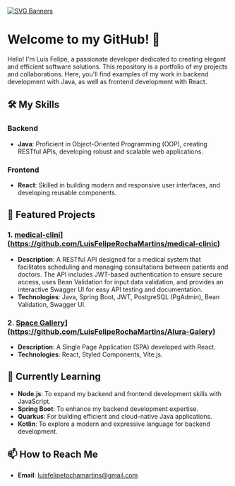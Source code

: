 [![SVG Banners](https://svg-banners.vercel.app/api?type=typeWriter&text1=Luís%20Felipe%20Rocha%20Martins%20👨‍💻&width=800&height=400)](https://github.com/Akshay090/svg-banners) 
# Welcome to my GitHub! 👋

Hello! I'm Luís Felipe, a passionate developer dedicated to creating elegant and efficient software solutions. This repository is a portfolio of my projects and collaborations. Here, you'll find examples of my work in backend development with Java, as well as frontend development with React.

## 🛠️ My Skills

### Backend
- **Java**: Proficient in Object-Oriented Programming (OOP), creating RESTful APIs, developing robust and scalable web applications.

### Frontend
- **React**: Skilled in building modern and responsive user interfaces, and developing reusable components.

## 📂 Featured Projects

### 1.  [medical-clini](https://github.com/yourusername/java-backend-project)](https://github.com/LuisFelipeRochaMartins/medical-clinic)
- **Description**: A RESTful API designed for a medical system that facilitates scheduling and managing consultations between patients and doctors. The API includes JWT-based authentication to ensure secure access, uses   Bean Validation for input data validation, and provides an interactive Swagger UI for easy API testing and documentation.
- **Technologies**: Java, Spring Boot, JWT, PostgreSQL (PgAdmin), Bean Validation, Swagger UI.

### 2.  [Space Gallery](https://github.com/yourusername/react-frontend-project)](https://github.com/LuisFelipeRochaMartins/Alura-Galery)
- **Description**: A Single Page Application (SPA) developed with React.
- **Technologies**: React, Styled Components, Vite.js.

## 🌱 Currently Learning

- **Node.js**: To expand my backend and frontend development skills with JavaScript.
- **Spring Boot**: To enhance my backend development expertise.
- **Quarkus**: For building efficient and cloud-native Java applications.
- **Kotlin**: To explore a modern and expressive language for backend development.

## 📫 How to Reach Me

- **Email**: [luisfelipetochamartins@gmail.com](mailto:luisfelipetochamartins@gmail.com)
